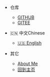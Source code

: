- 仓库  
  - [GITHUB](https://github.com/tomsun28/sureness ':ignore')    
  - [GITEE](https://gitee.com/tomsun28/sureness ':ignore')    

- :cn: 中文Chinese  
  - [:us: English](/en/)  

- 其它  
  - [About Me](https://usthe.com)  
  - [回到主页](/)  